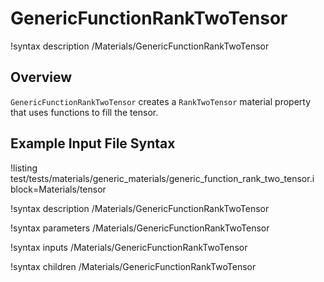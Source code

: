 # GenericFunctionRankTwoTensor

!syntax description /Materials/GenericFunctionRankTwoTensor

## Overview

`GenericFunctionRankTwoTensor` creates a `RankTwoTensor` material property that uses
functions to fill the tensor.

## Example Input File Syntax

!listing test/tests/materials/generic_materials/generic_function_rank_two_tensor.i block=Materials/tensor

!syntax description /Materials/GenericFunctionRankTwoTensor

!syntax parameters /Materials/GenericFunctionRankTwoTensor

!syntax inputs /Materials/GenericFunctionRankTwoTensor

!syntax children /Materials/GenericFunctionRankTwoTensor
